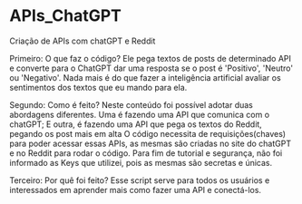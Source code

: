 # APIs_ChatGPT
Criação de APIs com chatGPT e Reddit

 

Primeiro: O que faz o código?
Ele pega textos de posts de determinado API e converte para o ChatGPT dar uma resposta se o post é 'Positivo', 'Neutro' ou 'Negativo'. Nada mais é do que fazer a inteligência artificial avaliar os sentimentos dos textos que eu mando para ela.

Segundo: Como é feito?
Neste conteúdo foi possível adotar duas abordagens diferentes.
Uma é fazendo uma API que comunica com o chatGPT;
E outra, é fazendo uma API que pega os textos do Reddit, pegando os post mais em alta
O código necessita de requisições(chaves) para poder acessar essas APIs, as mesmas são criadas no site do chatGPT e no Reddit para rodar o código. Para fim de tutorial e segurança, não foi informado as Keys que utilizei, pois as mesmas são secretas e únicas.

Terceiro: Por quê foi feito?
Esse script serve para todos os usuários e interessados em aprender mais como fazer uma API e conectá-los.
